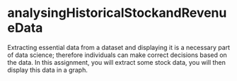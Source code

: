 # analysingHistoricalStockandRevenueData

Extracting essential data from a dataset and displaying it is a necessary part of data science; therefore individuals can make correct decisions based on the data. In this assignment, you will extract some stock data, you will then display this data in a graph.
